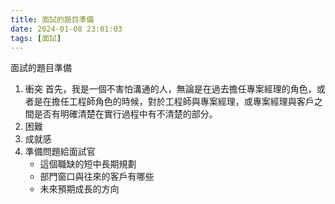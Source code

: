 ```yaml
---
title: 面試的題目準備
date: 2024-01-08 23:01:03
tags: [面試]
---
```


面試的題目準備

1. 衝突
   首先，我是一個不害怕溝通的人，無論是在過去擔任專案經理的角色，或者是在擔任工程師角色的時候，對於工程師與專案經理，或專案經理與客戶之間是否有明確清楚在實行過程中有不清楚的部分。
2. 困難
3. 成就感
4. 準備問題給面試官
   * 這個職缺的短中長期規劃
   * 部門窗口與往來的客戶有哪些
   * 未來預期成長的方向